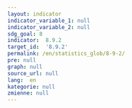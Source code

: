 ```yaml
---
layout: indicator
indicator_variable_1: null
indicator_variable_2: null
sdg_goal: 8
indicator:  8.9.2
target_id:  '8.9.2'
permalink: /en/statistics_glob/8-9-2/
pre: null
graph: null
source_url: null
lang:  en
kategorie: null
zmienne: null
---
```

